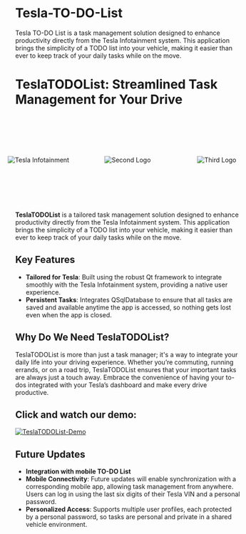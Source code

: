# Tesla-TO-DO-List
Tesla TO-DO List is a task management solution designed to enhance productivity directly from the Tesla Infotainment system. This application brings the simplicity of a TODO list into your vehicle, making it easier than ever to keep track of your daily tasks while on the move.

# TeslaTODOList: Streamlined Task Management for Your Drive
<div style="display: flex; justify-content: center; align-items: center; width: 100%; margin: 0; padding: 0;">
  <div style="width: 200px; height: 200px; display: flex; justify-content: center; align-items: center; flex-shrink: 0;">
    <img src="https://drive.google.com/uc?export=view&id=1-qvX5sgqVHgOTvnw5n9ALN0hOJimTywd" alt="Tesla Infotainment" style="max-width: 100%; max-height: 100%;">
  </div>
  <div style="width: 200px; height: 200px; display: flex; justify-content: center; align-items: center; flex-shrink: 0;">
    <img src="https://drive.google.com/uc?export=view&id=1tZAoCs--5HrF_ZGXRSsyHHwOnRElNKIS" alt="Second Logo" style="max-width: 100%; max-height: 100%;">
  </div>
  <div style="width: 200px; height: 200px; display: flex; justify-content: center; align-items: center; flex-shrink: 0;">
    <img src="https://drive.google.com/uc?export=view&id=1UniQPPduOcKh8h8CVTd4Yq3qtGhYwfAD" alt="Third Logo" style="max-width: 100%; max-height: 100%;">
  </div>
</div>



**TeslaTODOList** is a tailored task management solution designed to enhance productivity directly from the Tesla Infotainment system. This application brings the simplicity of a TODO list into your vehicle, making it easier than ever to keep track of your daily tasks while on the move.

## Key Features
- **Tailored for Tesla**: Built using the robust Qt framework to integrate smoothly with the Tesla Infotainment system, providing a native user experience.
- **Persistent Tasks**: Integrates QSqlDatabase to ensure that all tasks are saved and available anytime the app is accessed, so nothing gets lost even when the app is closed.

## Why Do We Need TeslaTODOList?

TeslaTODOList is more than just a task manager; it's a way to integrate your daily life into your driving experience. Whether you’re commuting, running errands, or on a road trip, TeslaTODOList ensures that your important tasks are always just a touch away. Embrace the convenience of having your to-dos integrated with your Tesla’s dashboard and make every drive productive.


## Click and watch our demo:
[![TeslaTODOList-Demo](http://img.youtube.com/vi/1lpmXSvHT2g/0.jpg)](http://www.youtube.com/watch?v=1lpmXSvHT2g "TeslaTODOList-Demo")



## Future Updates
- **Integration with mobile TO-DO List**
- **Mobile Connectivity**: Future updates will enable synchronization with a corresponding mobile app, allowing task management from anywhere. Users can log in using the last six digits of their Tesla VIN and a personal password.
- **Personalized Access**: Supports multiple user profiles, each protected by a personal password, so tasks are personal and private in a shared vehicle environment.
